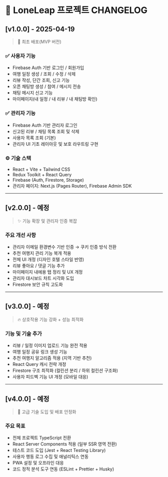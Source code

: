# 🏦 LoneLeap 프로젝트 CHANGELOG

## [v1.0.0] - 2025-04-19

> 🔹 최초 배포(MVP 버전)

### ✅ 사용자 기능

- Firebase Auth 기반 로그인 / 회원가입
- 여행 일정 생성 / 조회 / 수정 / 삭제
- 리뷰 작성, 단간 조회, 신고 기능
- 오픈 채팅방 생성 / 참여 / 메시지 전송
- 채팅 메시지 신고 기능
- 마이페이지(내 일정 / 내 리뷰 / 내 채팅방 확인)

### ✅ 관리자 기능

- Firebase Auth 기반 관리자 로그인
- 신고된 리뷰 / 채팅 목록 조회 및 삭제
- 사용자 목록 조회 (기본)
- 관리자 UI 기초 레이아웃 및 보호 라우트링 구현

### ⚙️ 기술 스택

- React + Vite + Tailwind CSS
- Redux Toolkit + React Query
- Firebase (Auth, Firestore, Storage)
- 관리자 페이지: Next.js (Pages Router), Firebase Admin SDK

---

## [v2.0.0] - 예정

> ✨ 기능 확장 및 관리자 인증 복잡

### 주요 개선 사항

- 관리자 이메일 환경변수 기반 인증 → 쿠키 인증 방식 전환
- 추천 여행지 관리 기능 복개 적용
- 전체 UI 개정 (디자인 호텔 스타일 반영)
- 리뷰 좋아요 / 댓글 기능 추가
- 마이페이지 내에용 탭 정리 및 UX 개정
- 관리자 대시보드 차트 시각화 도입
- Firestore 보안 규칙 고도화

---

## [v3.0.0] - 예정

> 🔥 상호작용 기능 강화 + 성능 최적화

### 기능 및 기술 추가

- 리뷰 / 일정 이미지 업로드 기능 완전 적용
- 여행 일정 공유 링크 생성 기능
- 추천 여행지 알고리즘 적용 (지역 기반 추천)
- React Query 캐시 전략 개정
- Firestore 구조 최적화 (컬린션 분리 / 하위 컬린션 구조화)
- 사용자 피드벡 기능 UI 개정 (모바일 대응)

---

## [v4.0.0] - 예정

> 🚀 고급 기술 도입 및 배포 안정화

### 주요 목표

- 전체 프로젝트 TypeScript 전환
- React Server Components 적용 (일부 SSR 영역 전환)
- 테스트 코드 도입 (Jest + React Testing Library)
- 사용자 행동 로그 수집 및 애널리틱스 연동
- PWA 설정 및 오프라인 대응
- 코드 정적 분석 도구 연동 (ESLint + Prettier + Husky)

